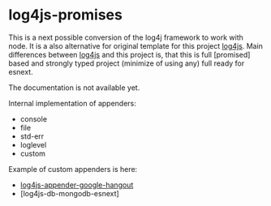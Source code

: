 # log4js-promises

This is a next possible conversion of the log4j framework to work with node. It is a also alternative for original template for this project [log4js](https://github.com/stritti/log4js). Main differences between [log4js](https://github.com/stritti/log4js) and this project is, that this is full [promised] based and strongly typed project (minimize of using any) full ready for esnext.

The documentation is not available yet.

Internal implementation of appenders:

-   console
-   file
-   std-err
-   loglevel
-   custom

Example of custom appenders is here:

-   [log4js-appender-google-hangout]()
-   [log4js-db-mongodb-esnext]
